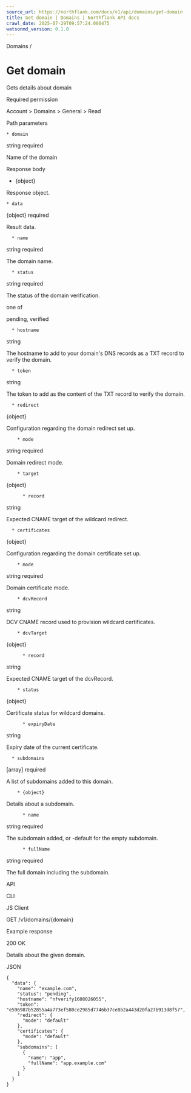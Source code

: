 ```yaml
---
source_url: https://northflank.com/docs/v1/api/domains/get-domain
title: Get domain | Domains | Northflank API docs
crawl_date: 2025-07-29T09:57:24.000475
watsonmd_version: 0.1.0
---
```


Domains / 

# Get domain

Gets details about domain

Required permission

Account > Domains > General > Read

Path parameters

    * domain

string required

Name of the domain




Response body

  * {object}

Response object.

    * data

{object} required

Result data.

      * name

string required

The domain name.

      * status

string required

The status of the domain verification.

one of

pending, verified

      * hostname

string

The hostname to add to your domain's DNS records as a TXT record to verify the domain.

      * token

string

The token to add as the content of the TXT record to verify the domain.

      * redirect

{object}

Configuration regarding the domain redirect set up.

        * mode

string required

Domain redirect mode.

        * target

{object}

          * record

string

Expected CNAME target of the wildcard redirect.

      * certificates

{object}

Configuration regarding the domain certificate set up.

        * mode

string required

Domain certificate mode.

        * dcvRecord

string

DCV CNAME record used to provision wildcard certificates.

        * dcvTarget

{object}

          * record

string

Expected CNAME target of the dcvRecord.

        * status

{object}

Certificate status for wildcard domains.

          * expiryDate

string

Expiry date of the current certificate.

      * subdomains

[array] required

A list of subdomains added to this domain.

        * {object}

Details about a subdomain.

          * name

string required

The subdomain added, or -default for the empty subdomain.

          * fullName

string required

The full domain including the subdomain.




API

CLI

JS Client

GET /v1/domains/{domain}

Example response

200 OK

Details about the given domain.

JSON
    
    
    {
      "data": {
        "name": "example.com",
        "status": "pending",
        "hostname": "nfverify1608026055",
        "token": "e596987b52855a4a773ef580ce2985d7746b37ce8b2a443d20fa27b913d8f57",
        "redirect": {
          "mode": "default"
        },
        "certificates": {
          "mode": "default"
        },
        "subdomains": [
          {
            "name": "app",
            "fullName": "app.example.com"
          }
        ]
      }
    }